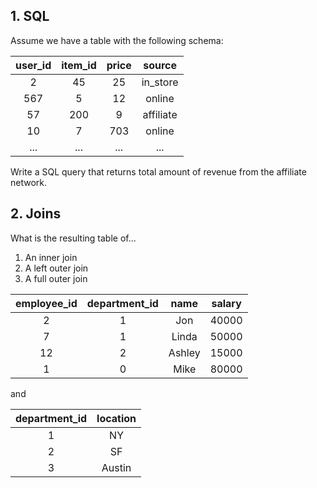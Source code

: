 ## 1. SQL

Assume we have a table with the following schema:

|user_id | item_id | price | source |
|:--:| :--:|:--:|:--:|
| 2 | 45 | 25 | in_store |
| 567 | 5 | 12 | online |
| 57 | 200 | 9 | affiliate |
| 10 | 7 | 703 | online |
| ... | ... | ... | ... |


Write a SQL query that returns total amount of revenue from the affiliate network.

## 2. Joins 

What is the resulting table of...
1. An inner join
2. A left outer join
3. A full outer join

| employee_id | department_id | name | salary |
|:--:|:--:|:--:|:--:|
| 2 | 1 | Jon | 40000 |
| 7 | 1 | Linda | 50000 |
| 12 | 2 | Ashley | 15000 |
| 1 | 0 | Mike | 80000 |

and

| department_id | location |
|:--:|:--:|
| 1 | NY |
| 2 | SF |
| 3 | Austin |

